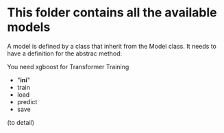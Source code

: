 # This folder contains all the available models

A model is defined by a class that inherit from the Model class.
It needs to have a definition for the abstrac method:


You need xgboost for Transformer Training

- "__ini__"
- train
- load
- predict
- save

(to detail)
